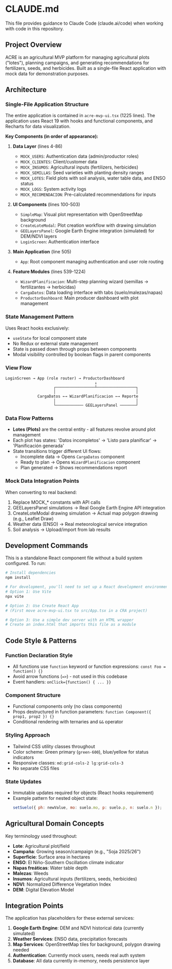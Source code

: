 # CLAUDE.md

This file provides guidance to Claude Code (claude.ai/code) when working with code in this repository.

## Project Overview

ACRE is an agricultural MVP platform for managing agricultural plots ("lotes"), planning campaigns, and generating recommendations for fertilizers, seeds, and herbicides. Built as a single-file React application with mock data for demonstration purposes.

## Architecture

### Single-File Application Structure

The entire application is contained in `acre-mvp-ui.tsx` (1225 lines). The application uses React 19 with hooks and functional components, and Recharts for data visualization.

**Key Components (in order of appearance):**

1. **Data Layer** (lines 4-86)
   - `MOCK_USERS`: Authentication data (admin/productor roles)
   - `MOCK_CLIENTES`: Client/customer data
   - `MOCK_INSUMOS`: Agricultural inputs (fertilizers, herbicides)
   - `MOCK_SEMILLAS`: Seed varieties with planting density ranges
   - `MOCK_LOTES`: Field plots with soil analysis, water table data, and ENSO status
   - `MOCK_LOGS`: System activity logs
   - `MOCK_RECOMENDACION`: Pre-calculated recommendations for inputs

2. **UI Components** (lines 100-503)
   - `SimpleMap`: Visual plot representation with OpenStreetMap background
   - `CreateLoteModal`: Plot creation workflow with drawing simulation
   - `GEELayersPanel`: Google Earth Engine integration (simulated) for DEM/NDVI layers
   - `LoginScreen`: Authentication interface

3. **Main Application** (line 505)
   - `App`: Root component managing authentication and user role routing

4. **Feature Modules** (lines 539-1224)
   - `WizardPlanificacion`: Multi-step planning wizard (semillas → fertilizantes → herbicidas)
   - `CargaDatos`: Data loading interface with tabs (suelo/malezas/napas)
   - `ProductorDashboard`: Main producer dashboard with plot management

### State Management Pattern

Uses React hooks exclusively:
- `useState` for local component state
- No Redux or external state management
- State is passed down through props between components
- Modal visibility controlled by boolean flags in parent components

### View Flow

```
LoginScreen → App (role router) → ProductorDashboard
                                       ↓
                     ┌─────────────────┴─────────────────┐
                     │                                   │
              CargaDatos ←→ WizardPlanificacion ←→ Reporte
                     │                                   │
                     └──────────── GEELayersPanel ───────┘
```

### Data Flow Patterns

- **Lotes (Plots)** are the central entity - all features revolve around plot management
- Each plot has states: 'Datos incompletos' → 'Listo para planificar' → 'Planificación generada'
- State transitions trigger different UI flows:
  - Incomplete data → Opens `CargaDatos` component
  - Ready to plan → Opens `WizardPlanificacion` component
  - Plan generated → Shows recommendations report

### Mock Data Integration Points

When converting to real backend:
1. Replace MOCK_* constants with API calls
2. GEELayersPanel simulations → Real Google Earth Engine API integration
3. CreateLoteModal drawing simulation → Actual map polygon drawing (e.g., Leaflet Draw)
4. Weather data (ENSO) → Real meteorological service integration
5. Soil analysis → Upload/import from lab results

## Development Commands

This is a standalone React component file without a build system configured. To run:

```bash
# Install dependencies
npm install

# For development, you'll need to set up a React development environment
# Option 1: Use Vite
npx vite

# Option 2: Use Create React App
# (First move acre-mvp-ui.tsx to src/App.tsx in a CRA project)

# Option 3: Use a simple dev server with an HTML wrapper
# Create an index.html that imports this file as a module
```

## Code Style & Patterns

### Function Declaration Style
- All functions use `function` keyword or function expressions: `const Foo = function() {}`
- Avoid arrow functions (`=>`) - not used in this codebase
- Event handlers: `onClick={function() { ... }}`

### Component Structure
- Functional components only (no class components)
- Props destructured in function parameters: `function Component({ prop1, prop2 }) {}`
- Conditional rendering with ternaries and `&&` operator

### Styling Approach
- Tailwind CSS utility classes throughout
- Color scheme: Green primary (`green-600`), blue/yellow for status indicators
- Responsive classes: `md:grid-cols-2 lg:grid-cols-3`
- No separate CSS files

### State Updates
- Immutable updates required for objects (React hooks requirement)
- Example pattern for nested object state:
  ```javascript
  setSuelo({ ph: newValue, mo: suelo.mo, p: suelo.p, n: suelo.n });
  ```

## Agricultural Domain Concepts

Key terminology used throughout:
- **Lote**: Agricultural plot/field
- **Campaña**: Growing season/campaign (e.g., "Soja 2025/26")
- **Superficie**: Surface area in hectares
- **ENSO**: El Niño-Southern Oscillation climate indicator
- **Napas freáticas**: Water table depth
- **Malezas**: Weeds
- **Insumos**: Agricultural inputs (fertilizers, seeds, herbicides)
- **NDVI**: Normalized Difference Vegetation Index
- **DEM**: Digital Elevation Model

## Integration Points

The application has placeholders for these external services:
1. **Google Earth Engine**: DEM and NDVI historical data (currently simulated)
2. **Weather Services**: ENSO data, precipitation forecasts
3. **Map Services**: OpenStreetMap tiles for background, polygon drawing needed
4. **Authentication**: Currently mock users, needs real auth system
5. **Database**: All data currently in-memory, needs persistence layer